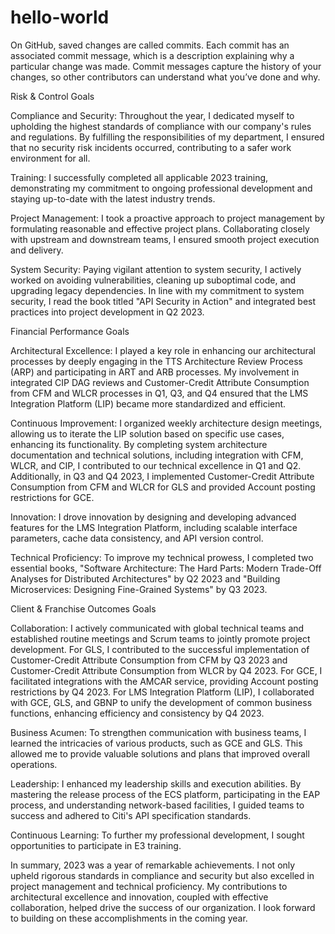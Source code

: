 # hello-world
On GitHub, saved changes are called commits. Each commit has an associated commit message, which is a description explaining why a particular change was made. Commit messages capture the history of your changes, so other contributors can understand what you’ve done and why.


Risk & Control Goals

Compliance and Security: Throughout the year, I dedicated myself to upholding the highest standards of compliance with our company's rules and regulations. By fulfilling the responsibilities of my department, I ensured that no security risk incidents occurred, contributing to a safer work environment for all.

Training: I successfully completed all applicable 2023 training, demonstrating my commitment to ongoing professional development and staying up-to-date with the latest industry trends.

Project Management: I took a proactive approach to project management by formulating reasonable and effective project plans. Collaborating closely with upstream and downstream teams, I ensured smooth project execution and delivery.

System Security: Paying vigilant attention to system security, I actively worked on avoiding vulnerabilities, cleaning up suboptimal code, and upgrading legacy dependencies. In line with my commitment to system security, I read the book titled "API Security in Action" and integrated best practices into project development in Q2 2023.

Financial Performance Goals

Architectural Excellence: I played a key role in enhancing our architectural processes by deeply engaging in the TTS Architecture Review Process (ARP) and participating in ART and ARB processes. My involvement in integrated CIP DAG reviews and Customer-Credit Attribute Consumption from CFM and WLCR processes in Q1, Q3, and Q4 ensured that the LMS Integration Platform (LIP) became more standardized and efficient.

Continuous Improvement: I organized weekly architecture design meetings, allowing us to iterate the LIP solution based on specific use cases, enhancing its functionality. By completing system architecture documentation and technical solutions, including integration with CFM, WLCR, and CIP, I contributed to our technical excellence in Q1 and Q2. Additionally, in Q3 and Q4 2023, I implemented Customer-Credit Attribute Consumption from CFM and WLCR for GLS and provided Account posting restrictions for GCE.

Innovation: I drove innovation by designing and developing advanced features for the LMS Integration Platform, including scalable interface parameters, cache data consistency, and API version control.

Technical Proficiency: To improve my technical prowess, I completed two essential books, "Software Architecture: The Hard Parts: Modern Trade-Off Analyses for Distributed Architectures" by Q2 2023 and "Building Microservices: Designing Fine-Grained Systems" by Q3 2023.

Client & Franchise Outcomes Goals

Collaboration: I actively communicated with global technical teams and established routine meetings and Scrum teams to jointly promote project development. For GLS, I contributed to the successful implementation of Customer-Credit Attribute Consumption from CFM by Q3 2023 and Customer-Credit Attribute Consumption from WLCR by Q4 2023. For GCE, I facilitated integrations with the AMCAR service, providing Account posting restrictions by Q4 2023. For LMS Integration Platform (LIP), I collaborated with GCE, GLS, and GBNP to unify the development of common business functions, enhancing efficiency and consistency by Q4 2023.

Business Acumen: To strengthen communication with business teams, I learned the intricacies of various products, such as GCE and GLS. This allowed me to provide valuable solutions and plans that improved overall operations.

Leadership: I enhanced my leadership skills and execution abilities. By mastering the release process of the ECS platform, participating in the EAP process, and understanding network-based facilities, I guided teams to success and adhered to Citi's API specification standards.

Continuous Learning: To further my professional development, I sought opportunities to participate in E3 training.

In summary, 2023 was a year of remarkable achievements. I not only upheld rigorous standards in compliance and security but also excelled in project management and technical proficiency. My contributions to architectural excellence and innovation, coupled with effective collaboration, helped drive the success of our organization. I look forward to building on these accomplishments in the coming year.

